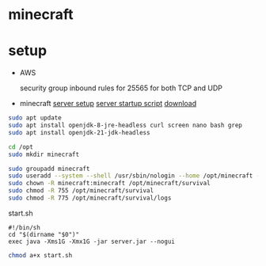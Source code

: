 # minecraft

# setup

- AWS

  security group
  inbound rules for 25565 for both TCP and UDP

- minecraft
  [server setup](https://minecraft.wiki/w/Tutorials#Server_setup)
  [server startup script](https://minecraft.wiki/w/Tutorials/Server_startup_script)
  [download](https://www.minecraft.net/en-us/download/server)

```sh
sudo apt update
sudo apt install openjdk-8-jre-headless curl screen nano bash grep
sudo apt install openjdk-21-jdk-headless

cd /opt
sudo mkdir minecraft

sudo groupadd minecraft
sudo useradd --system --shell /usr/sbin/nologin --home /opt/minecraft -g minecraft minecraft
sudo chown -R minecraft:minecraft /opt/minecraft/survival
sudo chmod -R 755 /opt/minecraft/survival
sudo chmod -R 775 /opt/minecraft/survival/logs
```

start.sh

```text
#!/bin/sh
cd "$(dirname "$0")"
exec java -Xms1G -Xmx1G -jar server.jar --nogui
```

```sh
chmod a+x start.sh
```
